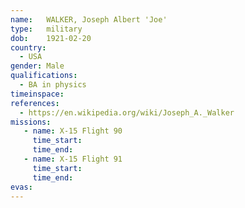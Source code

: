 ```yaml
---
name:	WALKER, Joseph Albert 'Joe'
type:	military
dob:	1921-02-20
country:
  - USA
gender:	Male
qualifications:
  - BA in physics
timeinspace:	
references:
  - https://en.wikipedia.org/wiki/Joseph_A._Walker
missions:
   - name: X-15 Flight 90
     time_start:   
     time_end:     
   - name: X-15 Flight 91
     time_start:   
     time_end:     
evas:
---
```

